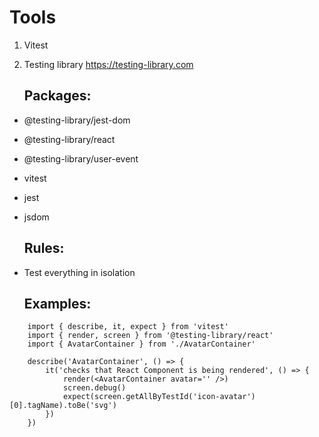 # Tools

1. Vitest
2. Testing library <https://testing-library.com>

    ## Packages:

-   @testing-library/jest-dom
-   @testing-library/react
-   @testing-library/user-event
-   vitest
-   jest
-   jsdom

    ## Rules:

-   Test everything in isolation

    ## Examples:

```
    import { describe, it, expect } from 'vitest'
    import { render, screen } from '@testing-library/react'
    import { AvatarContainer } from './AvatarContainer'

    describe('AvatarContainer', () => {
        it('checks that React Component is being rendered', () => {
            render(<AvatarContainer avatar='' />)
            screen.debug()
            expect(screen.getAllByTestId('icon-avatar')[0].tagName).toBe('svg')
        })
    })
```

